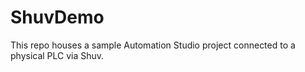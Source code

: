 # ShuvDemo
This repo houses a sample Automation Studio project connected to a physical PLC via Shuv. 
